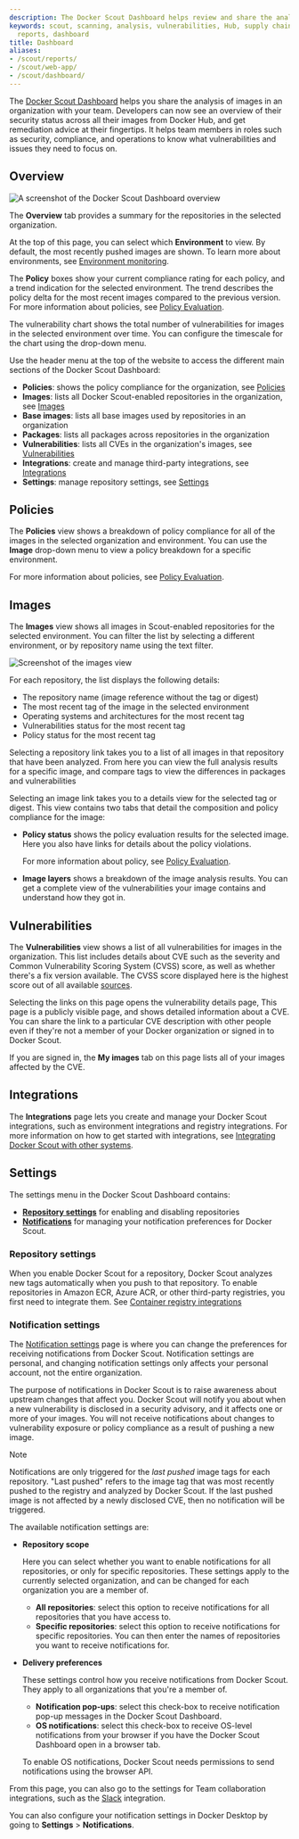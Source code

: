 ```yaml
---
description: The Docker Scout Dashboard helps review and share the analysis of images.
keywords: scout, scanning, analysis, vulnerabilities, Hub, supply chain, security, report,
  reports, dashboard
title: Dashboard
aliases:
- /scout/reports/
- /scout/web-app/
- /scout/dashboard/
---
```


The [Docker Scout Dashboard](https://scout.docker.com/) helps you share the
analysis of images in an organization with your team. Developers can now see an
overview of their security status across all their images from  Docker Hub, and
get remediation advice at their fingertips. It helps team members in roles such
as security, compliance, and operations to know what vulnerabilities and issues
they need to focus on.

## Overview

![A screenshot of the Docker Scout Dashboard overview](../images/dashboard-overview.webp?border=true)

The **Overview** tab provides a summary for the repositories in the selected
organization.

At the top of this page, you can select which **Environment** to view.
By default, the most recently pushed images are shown. To learn more about
environments, see [Environment monitoring](/manuals/scout/integrations/environment/_index.md).

The **Policy** boxes show your current compliance rating for each policy, and a
trend indication for the selected environment. The trend describes the policy
delta for the most recent images compared to the previous version.
For more information about policies, see [Policy Evaluation](/manuals/scout/policy/_index.md).

The vulnerability chart shows the total number of vulnerabilities for images in
the selected environment over time. You can configure the timescale for the
chart using the drop-down menu.

Use the header menu at the top of the website to access the different main
sections of the Docker Scout Dashboard:

- **Policies**: shows the policy compliance for the organization, see [Policies](#policies)
- **Images**: lists all Docker Scout-enabled repositories in the organization, see [Images](#images)
- **Base images**: lists all base images used by repositories in an organization
- **Packages**: lists all packages across repositories in the organization
- **Vulnerabilities**: lists all CVEs in the organization's images, see [Vulnerabilities](#vulnerabilities)
- **Integrations**: create and manage third-party integrations, see [Integrations](#integrations)
- **Settings**: manage repository settings, see [Settings](#settings)

## Policies

The **Policies** view shows a breakdown of policy compliance for all of the
images in the selected organization and environment. You can use the **Image**
drop-down menu to view a policy breakdown for a specific environment.

For more information about policies, see [Policy Evaluation](/manuals/scout/policy/_index.md).

## Images

The **Images** view shows all images in Scout-enabled repositories for the selected environment.
You can filter the list by selecting a different environment, or by repository name using the text filter.

![Screenshot of the images view](../images/dashboard-images.webp)

For each repository, the list displays the following details:

- The repository name (image reference without the tag or digest)
- The most recent tag of the image in the selected environment
- Operating systems and architectures for the most recent tag
- Vulnerabilities status for the most recent tag
- Policy status for the most recent tag

Selecting a repository link takes you to a list of all images in that repository that have been analyzed.
From here you can view the full analysis results for a specific image,
and compare tags to view the differences in packages and vulnerabilities

Selecting an image link takes you to a details view for the selected tag or digest.
This view contains two tabs that detail the composition and policy compliance for the image:

- **Policy status** shows the policy evaluation results for the selected image.
  Here you also have links for details about the policy violations.

  For more information about policy, see [Policy Evaluation](/manuals/scout/policy/_index.md).

- **Image layers** shows a breakdown of the image analysis results.
  You can get a complete view of the vulnerabilities your image contains
  and understand how they got in.

## Vulnerabilities

The **Vulnerabilities** view shows a list of all vulnerabilities for images in the organization.
This list includes details about CVE such as the severity and Common Vulnerability Scoring System (CVSS) score,
as well as whether there's a fix version available.
The CVSS score displayed here is the highest score out of all available [sources](/manuals/scout/deep-dive/advisory-db-sources.md).

Selecting the links on this page opens the vulnerability details page,
This page is a publicly visible page, and shows detailed information about a CVE.
You can share the link to a particular CVE description with other people
even if they're not a member of your Docker organization or signed in to Docker Scout.

If you are signed in, the **My images** tab on this page lists all of your images
affected by the CVE.

## Integrations

The **Integrations** page lets you create and manage your Docker Scout
integrations, such as environment integrations and registry integrations. For
more information on how to get started with integrations, see
[Integrating Docker Scout with other systems](/manuals/scout/integrations/_index.md).

## Settings

The settings menu in the Docker Scout Dashboard contains:

- [**Repository settings**](#repository-settings) for enabling and disabling repositories
- [**Notifications**](#notification-settings) for managing your notification preferences for Docker Scout.

### Repository settings

When you enable Docker Scout for a repository,
Docker Scout analyzes new tags automatically when you push to that repository.
To enable repositories in Amazon ECR, Azure ACR, or other third-party registries,
you first need to integrate them.
See [Container registry integrations](/manuals/scout/integrations/_index.md#container-registries)

### Notification settings

The [Notification settings](https://scout.docker.com/settings/notifications)
page is where you can change the preferences for receiving notifications from
Docker Scout. Notification settings are personal, and changing notification
settings only affects your personal account, not the entire organization.

The purpose of notifications in Docker Scout is to raise awareness about
upstream changes that affect you. Docker Scout will notify you about when a new
vulnerability is disclosed in a security advisory, and it affects one or more
of your images. You will not receive notifications about changes to
vulnerability exposure or policy compliance as a result of pushing a new image.

> [!NOTE]
>
> Notifications are only triggered for the *last pushed* image tags for each
> repository. "Last pushed" refers to the image tag that was most recently
> pushed to the registry and analyzed by Docker Scout. If the last pushed image
> is not affected by a newly disclosed CVE, then no notification will be
> triggered.

The available notification settings are:

- **Repository scope**

  Here you can select whether you want to enable notifications for all
  repositories, or only for specific repositories. These settings apply to the
  currently selected organization, and can be changed for each organization you
  are a member of.

  - **All repositories**: select this option to receive notifications for all
    repositories that you have access to.
  - **Specific repositories**: select this option to receive notifications for
    specific repositories. You can then enter the names of repositories you
    want to receive notifications for.

- **Delivery preferences**

  These settings control how you receive notifications from Docker Scout. They
  apply to all organizations that you're a member of.

  - **Notification pop-ups**: select this check-box to receive notification
    pop-up messages in the Docker Scout Dashboard.
  - **OS notifications**: select this check-box to receive OS-level notifications
    from your browser if you have the Docker Scout Dashboard open in a browser
    tab.
  
  To enable OS notifications, Docker Scout needs permissions to send
  notifications using the browser API.

From this page, you can also go to the settings for Team collaboration
integrations, such as the [Slack](/manuals/scout/integrations/team-collaboration/slack.md)
integration.

You can also configure your notification settings in Docker Desktop by going
to **Settings** > **Notifications**.
